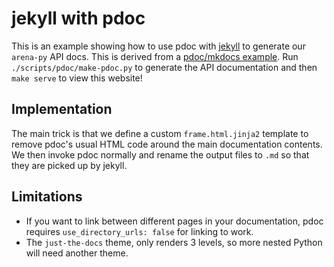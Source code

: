 # jekyll with pdoc

This is an example showing how to use pdoc with [jekyll](https://jekyllrb.com) to generate our `arena-py` API docs.
This is derived from a [pdoc/mkdocs example](https://github.com/mitmproxy/pdoc/tree/main/examples/mkdocs).
Run `./scripts/pdoc/make-pdoc.py` to generate the API documentation and then `make serve` to view this website!

## Implementation

The main trick is that we define a custom `frame.html.jinja2` template to
remove pdoc's usual HTML code around the main documentation contents.
We then invoke pdoc normally and rename the output files to `.md` so that they are picked up by jekyll.

## Limitations

 - If you want to link between different pages in your documentation,
   pdoc requires `use_directory_urls: false` for linking to work.
 - The `just-the-docs` theme, only renders 3 levels, so more nested Python will need another theme.
